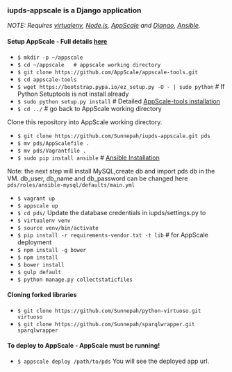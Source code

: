 ### iupds-appscale is a Django application

*NOTE: Requires [virtualenv](http://virtualenv.readthedocs.org/en/latest/), [Node.js](http://nodejs.org/), [AppScale](https://github.com/AppScale/appscale/wiki/AppScale-on-VirtualBox) and [Django](https://www.djangoproject.com/), [Ansible](http://docs.ansible.com/ansible/intro_installation.html#installation).*

#### Setup AppScale - Full details [here](https://github.com/AppScale/appscale/wiki/AppScale-on-VirtualBox)
* `$ mkdir -p ~/appscale`
* `$ cd ~/appscale   # appscale working directory`
* `$ git clone https://github.com/AppScale/appscale-tools.git`
* `$ cd appscale-tools`
* `$ wget https://bootstrap.pypa.io/ez_setup.py -O - | sudo python` # If Python Setuptools is not install already
* `$ sudo python setup.py install`  # Detailed [AppScale-tools installation](https://github.com/AppScale/appscale-tools/wiki/Installing-the-AppScale-Tools)
* `$ cd ../`    # go back to AppScale working directory
 
Clone this repository into AppScale working directory.
* `$ git clone https://github.com/Sunnepah/iupds-appscale.git pds`
* `$ mv pds/AppScalefile .`
* `$ mv pds/Vagrantfile .`
* `$ sudo pip install ansible` # [Ansible Installation](http://docs.ansible.com/ansible/intro_installation.html#installation)

Note: the next step will install MySQL,create db and import pds db in the VM. 
db_user, db_name and db_password can be changed here `pds/roles/ansible-mysql/defaults/main.yml`

* `$ vagrant up`
* `$ appscale up`
* `$ cd pds/`
Update the database credentials in iupds/settings.py to 
* `$ virtualenv venv` 
* `$ source venv/bin/activate`
* `$ pip install -r requirements-vendor.txt -t lib` # for AppScale deployment
* `$ npm install -g bower`
* `$ npm install`
* `$ bower install`
* `$ gulp default`
* `$ python manage.py collectstaticfiles`

#### Cloning forked libraries
* `$ git clone https://github.com/Sunnepah/python-virtuoso.git virtuoso`
* `$ git clone https://github.com/Sunnepah/sparqlwrapper.git sparqlwrapper`

#### To deploy to AppScale - AppScale must be running!
* `$ appscale deploy /path/to/pds`
You will see the deployed app url.
